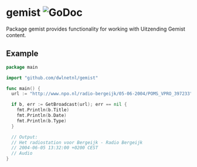 # gemist ![GoDoc](https://godoc.org/github.com/dwlnetnl/gemist?status.svg)
Package gemist provides functionality for working with Uitzending Gemist content.

## Example
```go
package main

import "github.com/dwlnetnl/gemist"

func main() {
  url := "http://www.npo.nl/radio-bergeijk/05-06-2004/POMS_VPRO_397233"

  if b, err := GetBroadcast(url); err == nil {
  	fmt.Println(b.Title)
  	fmt.Println(b.Date)
  	fmt.Println(b.Type)
  }

  // Output:
  // Het radiostation voor Bergeijk - Radio Bergeijk
  // 2004-06-05 13:32:00 +0200 CEST
  // Audio
}

```
